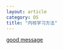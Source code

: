 ```yaml
---
layout: article
category: OS 
title: "内核学习方法"
---
```

[good message](http://www.linux.com/news/software/linux-kernel/804403-three-ways-for-beginners-to-contribute-to-the-linux-kernel)

